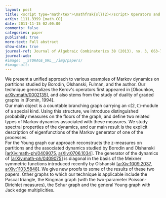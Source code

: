 ```yaml
---
layout: post
title: <script type="math/tex">\mathfrak{sl}(2)</script> Operators and Markov Processes on Branching Graphs
arXiv: 1111.3399 [math.CO]
date: 2011-11-15 02:00:00
comments: false
categories: paper
published: true
more-text: Full abstract
show-date: true
journal-ref: Journal of Algebraic Combinatorics 38 (2013), no. 3, 663-720
journal-web:
#image: __STORAGE_URL__/img/papers/
#image-alt:
---
```


We present a unified approach to various examples of Markov dynamics on
partitions studied by Borodin, Olshanski, Fulman, and the author. Our technique
generalizes the Kerov's operators first appeared in [Okounkov,
<a href="/abs/math/0002135">arXiv:math/0002135</a>], and also stems from the study of duality of graded graphs
in [Fomin, 1994].
<br />Our main object is a countable branching graph carrying an $\mathfrak{sl}(2,\mathbb{C})$-module of
a special kind. Using this structure, we introduce distinguished probability
measures on the floors of the graph, and define two related types of Markov
dynamics associated with these measures. We study spectral properties of the
dynamics, and our main result is the explicit description of eigenfunctions of
the Markov generator of one of the processes.
<br />For the Young graph our approach reconstructs the z-measures on partitions
and the associated dynamics studied by Borodin and Olshanski
[<a href="/abs/math-ph/0409075">arXiv:math-ph/0409075</a>, <a href="/abs/0706.1034">arXiv:0706.1034</a>]. The generator of the dynamics of
[<a href="/abs/math-ph/0409075">arXiv:math-ph/0409075</a>] is diagonal in the basis of the Meixner symmetric
functions introduced recently by Olshanski [<a href="/abs/1009.2037">arXiv:1009.2037</a>, <a href="/abs/1103.5848">arXiv:1103.5848</a>].
We give new proofs to some of the results of these two papers. Other graphs to
which our technique is applicable include the Pascal triangle, the Kingman
graph (with the two-parameter Poisson-Dirichlet measures), the Schur graph and
the general Young graph with Jack edge multiplicities.
